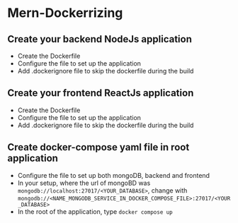 # Mern-Dockerrizing
## Create your backend NodeJs application
- Create the Dockerfile
- Configure the file to set up the application
- Add .dockerignore file to skip the dockerfile during the build
## Create your frontend ReactJs application
- Create the Dockerfile
- Configure the file to set up the application
- Add .dockerignore file to skip the dockerfile during the build
## Create docker-compose yaml file in root application
- Configure the file to set up both mongoDB, backend and frontend
- In your setup, where the url of mongoBD was `mongodb://localhost:27017/<YOUR_DATABASE>`, change with `mongodb://<NAME_MONGODB_SERVICE_IN_DOCKER_COMPOSE_FILE>:27017/<YOUR_DATABASE>`
- In the root of the application, type `docker compose up`
